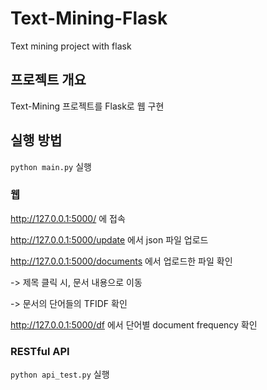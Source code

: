 # Text-Mining-Flask
Text mining project with flask

## 프로젝트 개요
Text-Mining 프로젝트를 Flask로 웹 구현

## 실행 방법
`python main.py` 실행

### 웹
http://127.0.0.1:5000/ 에 접속

http://127.0.0.1:5000/update 에서 json 파일 업로드

http://127.0.0.1:5000/documents 에서 업로드한 파일 확인

 -> 제목 클릭 시, 문서 내용으로 이동

 -> 문서의 단어들의 TFIDF 확인 

http://127.0.0.1:5000/df 에서 단어별 document frequency 확인

### RESTful API
`python api_test.py` 실행